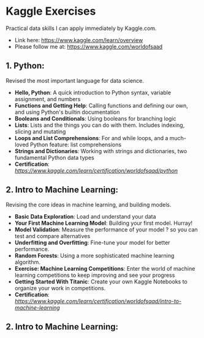 # Kaggle Exercises
 Practical data skills I can apply immediately by Kaggle.com.
 - Link here: https://www.kaggle.com/learn/overview
 - Please follow me at: https://www.kaggle.com/worldofsaad
 
 ## 1. Python:
 Revised the most important language for data science.
- **Hello, Python**: A quick introduction to Python syntax, variable assignment, and numbers
- **Functions and Getting Help**: Calling functions and defining our own, and using Python's builtin documentation
- **Booleans and Conditionals**: Using booleans for branching logic
- **Lists**: Lists and the things you can do with them. Includes indexing, slicing and mutating
- **Loops and List Comprehensions**: For and while loops, and a much-loved Python feature: list comprehensions
- **Strings and Dictionaries**: Working with strings and dictionaries, two fundamental Python data types
- **Certification**: *https://www.kaggle.com/learn/certification/worldofsaad/python*


## 2. Intro to Machine Learning:
Revising the core ideas in machine learning, and building models.
- **Basic Data Exploration**: Load and understand your data
- **Your First Machine Learning Model**: Building your first model. Hurray!
- **Model Validation**: Measure the performance of your model ? so you can test and compare alternatives
- **Underfitting and Overfitting**: Fine-tune your model for better performance.
- **Random Forests**: Using a more sophisticated machine learning algorithm.
- **Exercise: Machine Learning Competitions**: Enter the world of machine learning competitions to keep improving and see your progress
- **Getting Started With Titanic**: Create your own Kaggle Notebooks to organize your work in competitions.
- **Certification**: *https://www.kaggle.com/learn/certification/worldofsaad/intro-to-machine-learning*


## 2. Intro to Machine Learning:










 
 
 
